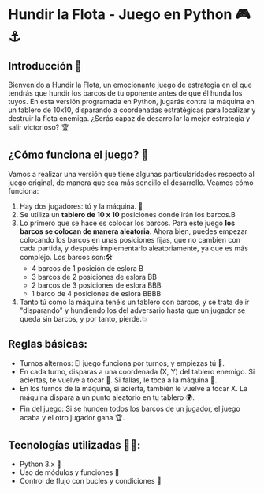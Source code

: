 # Hundir la Flota - Juego en Python 🎮⚓

## Introducción 🚀
Bienvenido a Hundir la Flota, un emocionante juego de estrategia en el que tendrás que hundir los barcos de tu oponente antes de que él hunda los tuyos. En esta versión programada en Python, jugarás contra la máquina en un tablero de 10x10, disparando a coordenadas estratégicas para localizar y destruir la flota enemiga. ¿Serás capaz de desarrollar la mejor estrategia y salir victorioso? 🏆

## ¿Cómo funciona el juego? 🧐
Vamos a realizar una versión que tiene algunas particularidades respecto al juego original, de manera que sea más sencillo el desarrollo. Veamos cómo funciona:

1. Hay dos jugadores: tú y la máquina. 🤖
2. Se utiliza un **tablero de 10 x 10** posiciones donde irán los barcos.B
3. Lo primero que se hace es colocar los barcos. Para este juego **los barcos se colocan de manera aleatoria**. Ahora bien, puedes empezar colocando los barcos en unas posiciones fijas, que no cambien con cada partida, y después implementarlo aleatoriamente, ya que es más complejo. Los barcos son:🛠️
    * 4 barcos de 1 posición de eslora B
    * 3 barcos de 2 posiciones de eslora BB
    * 2 barcos de 3 posiciones de eslora BBB
    * 1 barco de 4 posiciones de eslora BBBB
4. Tanto tú como la máquina tenéis un tablero con barcos, y se trata de ir "disparando" y hundiendo los del adversario hasta que un jugador se queda sin barcos, y por tanto, pierde.💥
## Reglas básicas:
   - Turnos alternos: El juego funciona por turnos, y empiezas tú 🎯.
   - En cada turno, disparas a una coordenada (X, Y) del tablero enemigo. Si aciertas, te vuelve a tocar 🔫. Si fallas, le toca a la máquina 🤖.
   - En los turnos de la máquina, si acierta, también le vuelve a tocar X. La máquina dispara a un punto aleatorio en tu tablero 🌍.
   - Fin del juego: Si se hunden todos los barcos de un jugador, el juego acaba y el otro jugador gana 🏆.
## Tecnologías utilizadas 🧑‍💻:
   - Python 3.x 🐍
   - Uso de módulos y funciones 🔧
   - Control de flujo con bucles y condiciones 🔄


